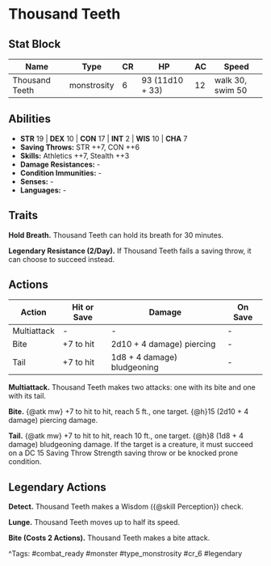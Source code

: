 # Thousand Teeth

## Stat Block

| Name | Type | CR | HP | AC | Speed |
|------|------|----|----|----|-------|
| Thousand Teeth | monstrosity | 6 | 93 (11d10 + 33) | 12 | walk 30, swim 50 |

## Abilities

- **STR** 19 | **DEX** 10 | **CON** 17 | **INT** 2 | **WIS** 10 | **CHA** 7
- **Saving Throws:** STR ++7, CON ++6  
- **Skills:** Athletics ++7, Stealth ++3  
- **Damage Resistances:** -  
- **Condition Immunities:** -  
- **Senses:** -  
- **Languages:** -

## Traits

**Hold Breath.** Thousand Teeth can hold its breath for 30 minutes.

**Legendary Resistance (2/Day).** If Thousand Teeth fails a saving throw, it can choose to succeed instead.


## Actions

| Action | Hit or Save | Damage | On Save |
|--------|--------------|--------|----------|
| Multiattack | - | - | - |
| Bite | +7 to hit | 2d10 + 4 damage) piercing | - |
| Tail | +7 to hit | 1d8 + 4 damage) bludgeoning | - |

**Multiattack.** Thousand Teeth makes two attacks: one with its bite and one with its tail.

**Bite.** {@atk mw} +7 to hit to hit, reach 5 ft., one target. {@h}15 (2d10 + 4 damage) piercing damage.

**Tail.** {@atk mw} +7 to hit to hit, reach 10 ft., one target. {@h}8 (1d8 + 4 damage) bludgeoning damage. If the target is a creature, it must succeed on a DC 15 Saving Throw Strength saving throw or be knocked prone condition.

## Legendary Actions

**Detect.** Thousand Teeth makes a Wisdom ({@skill Perception}) check.

**Lunge.** Thousand Teeth moves up to half its speed.

**Bite (Costs 2 Actions).** Thousand Teeth makes a bite attack.



^Tags: #combat_ready #monster #type_monstrosity #cr_6 #legendary